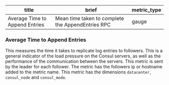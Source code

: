title | brief | metric_type
------|-------|------------
Average Time to Append Entries | Mean time taken to complete the AppendEntries RPC | gauge

### Average Time to Append Entries
This measures the time it takes to replicate log entries to followers. This is a general indicator of the load pressure on the Consul servers, as well as the performance of the communication between the servers. This metric is sent by the leader for each follower. The metric has the followers ip or hostname added to the metric name. This metric has the dimensions `datacenter`, `consul_node` and `consul_mode`.